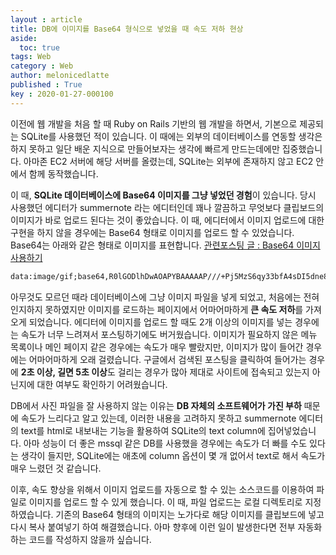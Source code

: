 ```yaml
---
layout : article
title: DB에 이미지를 Base64 형식으로 넣었을 때 속도 저하 현상
aside:
  toc: true
tags: Web
category : Web
author: melonicedlatte
published : True
key : 2020-01-27-000100
---
```


이전에 웹 개발을 처음 할 때 Ruby on Rails 기반의 웹 개발을 하면서, 기본으로 제공되는 SQLite를 사용했던 적이 있습니다. 이 때에는 외부의 데이터베이스를 연동할 생각은 하지 못하고 일단 배운 지식으로 만들어보자는 생각에 빠르게 만드는데에만 집중했습니다. 아마존 EC2 서버에 해당 서버를 올렸는데, SQLite는 외부에 존재하지 않고 EC2 안에서 함께 동작했습니다. 

이 때, **SQLite 데이터베이스에 Base64 이미지를 그냥 넣었던 경험**이 있습니다. 당시 사용했던 에디터가 summernote 라는 에디터인데 꽤나 깔끔하고 무엇보다 클립보드의 이미지가 바로 업로드 된다는 것이 좋았습니다. 이 때, 에디터에서 이미지 업로드에 대한 구현을 하지 않을 경우에는 Base64 형태로 이미지를 업로드 할 수 있었습니다. Base64는 아래와 같은 형태로 이미지를 표현합니다. [관련포스팅 글 : Base64 이미지 사용하기](https://pilot376.tistory.com/3)

~~~html
data:image/gif;base64,R0lGODlhDwAOAPYBAAAAAP///+Pj5MzS6qy33bfA4sDI5dne8I6e0JGg0Zim1Jqo1aGu2H6SyZOj0HWMxYWYytbY3V98vLG801p9ulN6u2SHw0JvtYiix8vU4TBmsDBmrx9fqyJgrEB1uGCOxRpeqoGjygdXpwlYpw5aqB
~~~

아무것도 모르던 때라 데이터베이스에 그냥 이미지 파일을 넣게 되었고, 처음에는 전혀 인지하지 못하였지만 이미지를 로드하는 페이지에서 어마어마하게 **큰 속도 저하**를 가져오게 되었습니다. 에디터에 이미지를 업로드 할 때도 2개 이상의 이미지를 넣는 경우에는 속도가 너무 느려져서 포스팅하기에도 버거웠습니다. 이미지가 필요하지 않은 메뉴 목록이나 메인 페이지 같은 경우에는 속도가 매우 빨랐지만, 이미지가 많이 들어간 경우에는 어마어마하게 오래 걸렸습니다. 구글에서 검색된 포스팅을 클릭하여 들어가는 경우에 **2초 이상, 길면 5초 이상**도 걸리는 경우가 많아 제대로 사이트에 접속되고 있는지 아닌지에 대한 여부도 확인하기 어려웠습니다.

DB에서 사진 파일을 잘 사용하지 않는 이유는 **DB 자체의 소프트웨어가 가진 부하** 때문에 속도가 느리다고 알고 있는데, 이러한 내용을 고려하지 못하고 summernote 에디터의 text를 html로 내보내는 기능을 활용하여 SQLite의 text column에 집어넣었습니다. 아마 성능이 더 좋은 mssql 같은 DB를 사용했을 경우에는 속도가 더 빠를 수도 있다는 생각이 들지만, SQLite에는 애초에 column 옵션이 몇 개 없어서 text로 해서 속도가 매우 느렸던 것 같습니다. 

이후, 속도 향상을 위해서 이미지 업로드를 자동으로 할 수 있는 소스코드를 이용하여 파일로 이미지를 업로드 할 수 있게 했습니다. 이 때, 파일 업로드는 로컬 디렉토리로 지정하였습니다. 기존의 Base64 형태의 이미지는 노가다로 해당 이미지를 클립보드에 넣고 다시 복사 붙여넣기 하여 해결했습니다. 아마 향후에 이런 일이 발생한다면 전부 자동화하는 코드를 작성하지 않을까 싶습니다. 

